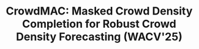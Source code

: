 <div align="center">

# CrowdMAC: Masked Crowd Density Completion for Robust Crowd Density Forecasting (WACV'25)

